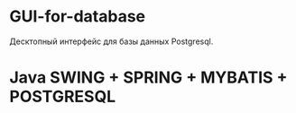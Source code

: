 # GUI-for-database
Десктопный интерфейс для базы данных Postgresql.
# Java SWING + SPRING + MYBATIS + POSTGRESQL
